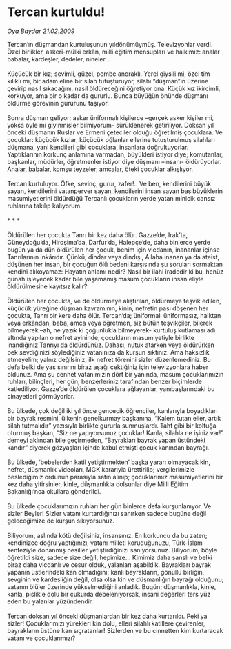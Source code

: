 # Tercan kurtuldu!

*Oya Baydar 21.02.2009*

<div class="taraf_structure_2col_1zq">
<div class="margen_n">



 <p>Tercan’ın düşmandan kurtuluşunun yıldönümüymüş. Televizyonlar verdi. Özel birlikler, askerî-mülki erkân, milli eğitim mensupları ve halkımız: analar babalar, kardeşler, dedeler, nineler... <br/><br/>Küçücük bir kız; sevimli, güzel, pembe anoraklı. Yerel giysili mi, özel tim kılıklı mı, bir adam eline bir silah tutuşturuyor, silahı “düşman”ın üzerine çevirip nasıl sıkacağını, nasıl öldüreceğini öğretiyor ona. Küçük kız ikircimli, korkuyor, ama bir o kadar da gururlu. Bunca büyüğün önünde düşmanı öldürme görevinin gururunu taşıyor. <br/><br/>Sonra düşman geliyor; asker üniformalı kişilerce –gerçek asker kişiler mi, yoksa öyle mi giyinmişler bilmiyorum- sürüklenerek getiriliyor. Doksan yıl önceki düşmanın Ruslar ve Ermeni çeteciler olduğu öğretilmiş çocuklara. Ve çocuklar: küçücük kızlar, küçücük oğlanlar ellerine tutuşturulmuş silahları düşmana, yani kendileri gibi çocuklara, insanlara doğrultuyorlar. Yaptıklarının korkunç anlamına varmadan, büyükleri istiyor diye; komutanlar, başkanlar, müdürler, öğretmenler istiyor diye düşmanı –insanı- öldürüyorlar. Analar, babalar, komşu teyzeler, amcalar, öteki çocuklar alkışlıyor. <br/><br/>Tercan kurtuluyor. Öfke, sevinç, gurur, zafer!.. Ve ben, kendilerini büyük sayan, kendilerini vatanperver sayan, kendilerini insan sayan başıbüyüklerin masumiyetlerini öldürdüğü Tercanlı çocukların yerde yatan minicik cansız ruhlarına takılıp kalıyorum. <br/><br/>* * * <br/><br/>Öldürülen her çocukta Tanrı bir kez daha ölür. Gazze’de, Irak’ta, Güneydoğu’da, Hiroşima’da, Darfur’da, Halepçe’de, daha binlerce yerde bugün ya da dün öldürülen her çocuk, benim için vicdanın, inananlar içinse Tanrılarının inkârıdır. Çünkü; dindar veya dindışı, Allaha inanan ya da ateist, düşünen her insan, bir çocuğun ölü bedeni karşısında şu soruları sormaktan kendini alıkoyamaz: Hayatın anlamı nedir? Nasıl bir ilahi iradedir ki bu, henüz günah işleyecek kadar bile yaşamamış masum çocukların insan eliyle öldürülmesine kayıtsız kalır? <br/><br/>Öldürülen her çocukta, ve de öldürmeye alıştırılan, öldürmeye teşvik edilen, küçücük yüreğine düşman kavramının, kinin, nefretin pası döşenen her çocukta, Tanrı bir kere daha ölür. Tercan’da; üniformalı üniformasız, halktan veya erkândan, baba, amca veya öğretmen, siz bütün teşvikçiler, bilerek bilmeyerek –ah, ne yazık ki çoğunlukla bilmeyerek- kurtuluş kutlaması adı altında yapılan o nefret ayininde, çocukların masumiyetiyle birlikte inandığınız Tanrıyı da öldürdünüz. Dahası, nutuk atarken veya öldürürken pek sevdiğinizi söylediğiniz vatanınıza da kurşun sıktınız. Ama haksızlık etmeyelim; yalnız değilsiniz, ilk nefret törenini sizler düzenlemediniz. Bu defa belki de yaş sınırını biraz aşağı çektiğiniz için televizyonlara haber oldunuz. Ama şu cennet vatanımızın dört bir yanında, masum çocuklarımızın ruhları, bilinçleri, her gün, benzerleriniz tarafından benzer biçimlerde katlediliyor. Gazze’de öldürülen çocuklara ağlayanlar, yanıbaşlarındaki bu cinayetleri görmüyorlar. <br/><br/>Bu ülkede, çok değil iki yıl önce gencecik öğrenciler, kanlarıyla boyadıkları bir bayrak resmini, ülkenin genelkurmay başkanına, “Kalem tutan eller, artık silah tutmalıdır” yazısıyla birlikte gururla sunmuşlardı. Taht gibi bir koltuğa oturmuş başkan, “Siz ne yapıyorsunuz çocuklar! Kanla, silahla ne işiniz var!” demeyi aklından bile geçirmeden, “Bayrakları bayrak yapan üstündeki kandır” diyerek gözyaşları içinde kabul etmişti çocuk kanından bayrağı. <br/><br/>Bu ülkede, ‘bebelerden katil yetiştirmekten’ başka yararı olmayacak kin, nefret, düşmanlık videoları, MGK kararıyla ürettirilip; vergilerimizle beslediğimiz ordunun parasıyla satın alınıp; çocuklarımız masumiyetlerini bir kez daha yitirsinler, kinle, düşmanlıkla dolsunlar diye Milli Eğitim Bakanlığı’nca okullara gönderildi. <br/><br/>Bu ülkede çocuklarımızın ruhları her gün binlerce defa kurşunlanıyor. Ve sizler Beyler! Sizler vatanı kurtardığınızı sanırken sadece bugüne değil geleceğimize de kurşun sıkıyorsunuz. <br/><br/>Biliyorum, aslında kötü değilsiniz, insansınız. En korkuncu da bu zaten; kendinizce doğru yaptığınızı, vatanı milleti koruduğunuzu, Türk-İslam senteziyle donanmış nesiller yetiştirdiğinizi sanıyorsunuz. Biliyorum, böyle öğretildi size, sadece size değil, hepimize... Kimimiz daha şanslı ve belki biraz daha vicdanlı ve cesur olduk, yalanları aşabildik. Bayrakları bayrak yapanın üstlerindeki kan olmadığını; kanlı bayrakların, gönüllü birliğin, sevginin ve kardeşliğin değil, olsa olsa kin ve düşmanlığın bayrağı olduğunu; vatanın ölüler üzerinde yükselmediğini anladık. Bugün; düşmanlıkla, kinle, kanla, pislikle dolu bir çukurda debeleniyorsak, insani değerleri ters yüz eden bu yalanlar yüzündendir. <br/><br/>Tercan doksan yıl önceki düşmanlardan bir kez daha kurtarıldı. Peki ya sizler! Çocuklarımızı yürekleri kin dolu, elleri silahlı katillere çevirenler, bayrakların üstüne kan sıçratanlar! Sizlerden ve bu cinnetten kim kurtaracak vatanı ve çocuklarımızı?</p>

<br/>


<div id="taraf_not">
</div>

</div>


</div>
